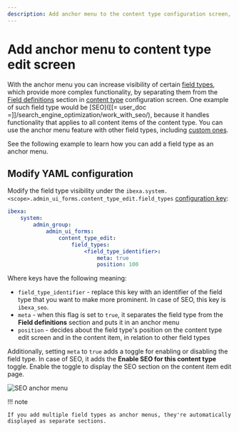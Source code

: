 ```yaml
---
description: Add anchor menu to the content type configuration screen, to make field type settings of your choice more prominent.
---
```


# Add anchor menu to content type edit screen

With the anchor menu you can increase visibility of certain [field types](field_types.md), which provide more complex functionality, 
by separating them from the [Field definitions](content_types.md#field-definitions) section in [content type](content_types.md) configuration screen. 
One example of such field type would be [SEO]([[= user_doc =]]/search_engine_optimization/work_with_seo/), 
because it handles functionality that applies to all content items of the content type.
You can use the anchor menu feature with other field types, including [custom ones](create_custom_generic_field_type.md).

See the following example to learn how you can add a field type as an anchor menu.

## Modify YAML configuration

Modify the field type visibility under the `ibexa.system.<scope>.admin_ui_forms.content_type_edit.field_types` [configuration key](configuration.md#configuration-files):

```yaml
ibexa:
    system:
        admin_group:
            admin_ui_forms:
                content_type_edit:
                    field_types:
                        <field_type_identifier>:
                            meta: true
                            position: 100

```

Where keys have the following meaning:

- `field_type_identifier` - replace this key with an identifier of the field type that you want to make more prominent. In case of SEO, this key is `ibexa_seo`. 
- `meta` - when this flag is set to `true`, it separates the field type from the **Field definitions** section and puts it in an anchor menu
- `position` - decides about the field type's position on the content type edit screen and in the content item, in relation to other field types

Additionally, setting `meta` to `true` adds a toggle for enabling or disabling the field type. 
In case of SEO, it adds the **Enable SEO for this content type** toggle.
Enable the toggle to display the SEO section on the content item edit page. 

![SEO anchor menu](content_type_edit_screen_anchor_menu.png)

!!! note

    If you add multiple field types as anchor menus, they're automatically displayed as separate sections. 
